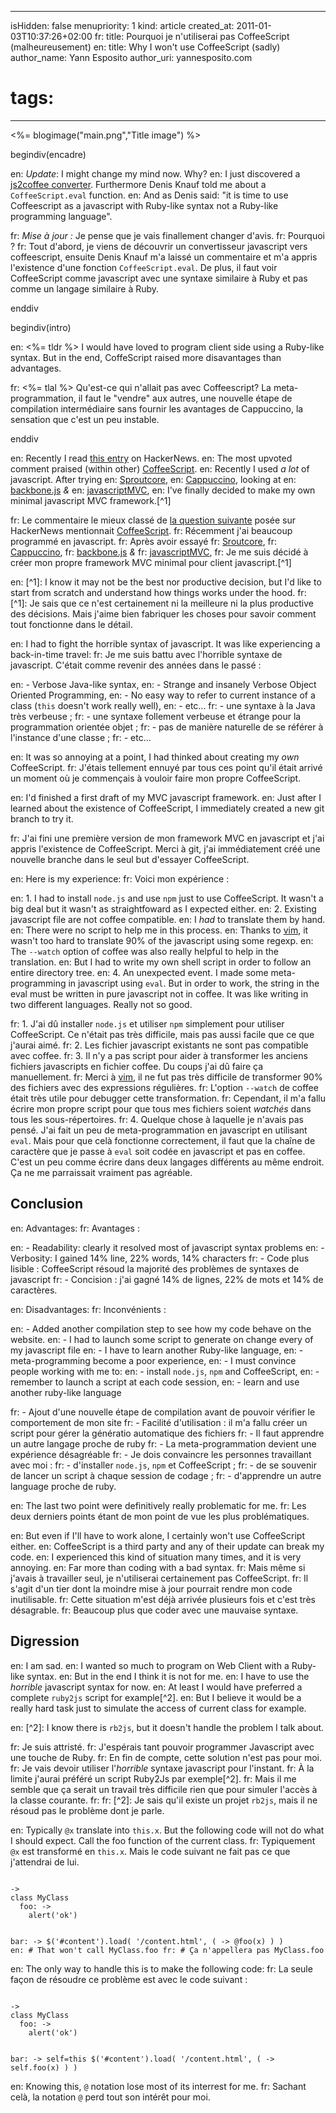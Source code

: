 -----
isHidden:       false
menupriority:   1
kind:           article
created_at:     2011-01-03T10:37:26+02:00
fr: title: Pourquoi je n'utiliserai pas CoffeeScript (malheureusement)
en: title: Why I won't use CoffeeScript (sadly)
author_name: Yann Esposito
author_uri: yannesposito.com
# tags:
-----
<%= blogimage("main.png","Title image") %>

begindiv(encadre)

en: *Update*: I might change my mind now. Why?
en: I just discovered a [js2coffee converter](https://github.com/rstacruz/js2coffee). Furthermore Denis Knauf told me about a `CoffeeScript.eval` function. 
en: And as Denis said: "it is time to use Coffeescript as a javascript with Ruby-like syntax not a Ruby-like programming language".

fr: *Mise à jour :* Je pense que je vais finallement changer d'avis.
fr: Pourquoi ?
fr: Tout d'abord, je viens de découvrir un convertisseur javascript vers coffeescript, ensuite Denis Knauf m'a laissé un commentaire et m'a appris l'existence d'une fonction `CoffeeScript.eval`. De plus, il faut voir CoffeeScript comme javascript avec une syntaxe similaire à Ruby et pas comme un langage similaire à Ruby.

enddiv

begindiv(intro)

en: <%= tldr %> I would have loved to program client side using a Ruby-like syntax. But in the end, CoffeScript raised more disavantages than advantages.

fr: <%= tlal %> Qu'est-ce qui n'allait pas avec Coffeescript? La meta-programmation, il faut le "vendre" aux autres, une nouvelle étape de compilation intermédiaire sans fournir les avantages de Cappuccino, la sensation que c'est un peu instable.

enddiv

en: Recently I read [this entry](http://news.ycombinator.com/item?id=2053956) on HackerNews.
en: The most upvoted comment praised (within other) [CoffeeScript][cf].
en: Recently I used _a lot_ of javascript. After trying
en: [Sproutcore](http://sproutcore.com),
en: [Cappuccino](http://cappuccino.org), looking at
en: [backbone.js](documentcloud.github.com/backbone/) _&_
en: [javascriptMVC](javascriptmvc.com),
en: I've finally decided to make my own minimal javascript MVC framework.[^1]

fr: Le commentaire le mieux classé de [la question suivante](http://news.ycombinator.com/item?id=2053956) posée sur HackerNews mentionnait [CoffeeScript][cf].
fr: Récemment j'ai beaucoup programmé en javascript.
fr: Après avoir essayé
fr: [Sroutcore](http://sproutcore.com),
fr: [Cappuccino](http://cappuccino.org),
fr: [backbone.js](documentcloud.github.com/backbone/) _&_
fr: [javascriptMVC](javascriptmvc.com),
fr: Je me suis décidé à créer mon propre framework MVC minimal pour client javascript.[^1]

[cf]: http://coffeescript.org

en: [^1]: I know it may not be the best nor productive decision, but I'd like to start from scratch and understand how things works under the hood.
fr: [^1]: Je sais que ce n'est certainement ni la meilleure ni la plus productive des décisions. Mais j'aime bien fabriquer les choses pour savoir comment tout fonctionne dans le détail.

en: I had to fight the horrible syntax of javascript. It was like experiencing a back-in-time travel: 
fr: Je me suis battu avec l'horrible syntaxe de javascript. C'était comme revenir des années dans le passé :

en: - Verbose Java-like syntax, 
en: - Strange and insanely Verbose Object Oriented Programming,
en: - No easy way to refer to current instance of a class (`this` doesn't work really well),
en: - etc... 
fr: - une syntaxe à la Java très verbeuse ;
fr: - une syntaxe follement verbeuse et étrange pour la programmation orientée objet ;
fr: - pas de manière naturelle de se référer à l'instance d'une classe ;
fr: - etc... 

en: It was so annoying at a point, I had thinked about creating my _own_ CoffeeScript.
fr: J'étais tellement ennuyé par tous ces point qu'il était arrivé un moment où je commençais à vouloir faire mon propre CoffeeScript.

en: I'd finished a first draft of my MVC javascript framework. 
en: Just after I learned about the existence of CoffeeScript, I immediately created a new git branch to try it.

fr: J'ai fini une première version de mon framework MVC en javascript et j'ai appris l'existence de CoffeeScript. Merci à git, j'ai immédiatement créé une nouvelle branche dans le seul but d'essayer CoffeeScript.

en: Here is my experience:
fr: Voici mon expérience :

en: 1. I had to install `node.js` and use `npm` just to use CoffeeScript. It wasn't a big deal but it wasn't as straightfoward as I expected either.
en: 2. Existing javascript file are not coffee compatible. 
en:     I _had_ to translate them by hand. 
en:     There were no script to help me in this process.
en:     Thanks to [vim](http://vim.org), it wasn't too hard to translate 90% of the javascript using some regexp. 
en:     The `--watch` option of coffee was also really helpful to help in the translation. 
en:     But I had to write my own shell script in order to follow an entire directory tree.
en: 4. An unexpected event. I made some meta-programming in javascript using `eval`. But in order to work, the string in the eval must be written in pure javascript not in coffee. It was like writing in two different languages. Really not so good.

fr: 1. J'ai dû installer `node.js` et utiliser `npm` simplement pour utiliser CoffeeScript. Ce n'était pas très difficile, mais pas aussi facile que ce que j'aurai aimé.
fr: 2. Les fichier javascript existants ne sont pas compatible avec coffee.
fr: 3. Il n'y a pas script pour aider à transformer les anciens fichiers javascripts en fichier coffee. Du coups j'ai dû faire ça manuellement.
fr:     Merci à [vim](http://vim.org), il ne fut pas très difficile de transformer 90% des fichiers avec des expressions régulières.
fr:     L'option `--watch` de coffee était très utile pour debugger cette transformation.
fr:     Cependant, il m'a fallu écrire mon propre script pour que tous mes fichiers soient _watchés_ dans tous les sous-répertoires.
fr: 4. Quelque chose à laquelle je n'avais pas pensé. J'ai fait un peu de meta-programmation en javascript en utilisant `eval`. Mais pour que celà fonctionne correctement, il faut que la chaîne de caractère que je passe à `eval` soit codée en javascript et pas en coffee. C'est un peu comme écrire dans deux langages différents au même endroit. Ça ne me parraissait vraiment pas agréable.

## Conclusion

en: Advantages:
fr: Avantages :

en: - Readability: clearly it resolved most of javascript syntax problems
en: - Verbosity: I gained 14% line, 22% words, 14% characters
fr: - Code plus lisible : CoffeeScript résoud la majorité des problèmes de syntaxes de javascript
fr: - Concision : j'ai gagné 14% de lignes, 22% de mots et 14% de caractères.

en: Disadvantages:
fr: Inconvénients :

en: - Added another compilation step to see how my code behave on the website.
en: - I had to launch some script to generate on change every of my javascript file
en: - I have to learn another Ruby-like language,
en: - meta-programming become a poor experience,
en: - I must convince people working with me to: 
en:     - install `node.js`, `npm` and CoffeeScript,
en:     - remember to launch a script at each code session,
en:     - learn and use another ruby-like language

fr: - Ajout d'une nouvelle étape de compilation avant de pouvoir vérifier le comportement de mon site
fr: - Facilité d'utilisation : il m'a fallu créer un script pour gérer la génératio automatique des fichiers
fr: - Il faut apprendre un autre langage proche de ruby
fr: - La meta-programmation devient une expérience désagréable
fr: - Je dois convaincre les personnes travaillant avec moi : 
fr:     - d'installer `node.js`, `npm` et CoffeeScript ;
fr:     - de se souvenir de lancer un script à chaque session de codage ;
fr:     - d'apprendre un autre language proche de ruby.

en: The last two point were definitively really problematic for me.
fr: Les deux derniers points étant de mon point de vue les plus problématiques.

en: But even if I'll have to work alone, I certainly won't use CoffeeScript either. 
en: CoffeeScript is a third party and any of their update can break my code. 
en: I experienced this kind of situation many times, and it is very annoying. 
en: Far more than coding with a bad syntax.
fr: Mais même si j'avais à travailler seul, je n'utiliserai certainement pas CoffeeScript. 
fr: Il s'agit d'un tier dont la moindre mise à jour pourrait rendre mon code inutilisable. 
fr: Cette situation m'est déjà arrivée plusieurs fois et c'est très désagrable. 
fr: Beaucoup plus que coder avec une mauvaise syntaxe.

## Digression

en: I am sad. 
en: I wanted so much to program on Web Client with a Ruby-like syntax. 
en: But in the end I think it is not for me. 
en: I have to use the _horrible_ javascript syntax for now. 
en: At least I would have preferred a complete `ruby2js` script for example[^2]. 
en: But I believe it would be a really hard task just to simulate the access of current class for example.

en: [^2]: I know there is `rb2js`, but it doesn't handle the problem I talk about.

fr: Je suis attristé.
fr: J'espérais tant pouvoir programmer Javascript avec une touche de Ruby.
fr: En fin de compte, cette solution n'est pas pour moi.
fr: Je vais devoir utiliser l'_horrible_ syntaxe javascript pour l'instant.
fr: À la limite j'aurai préféré un script Ruby2Js par exemple[^2]. 
fr: Mais il me semble que ça serait un travail très difficile rien que pour simuler l'accès à la classe courante. 
fr: 
fr: [^2]: Je sais qu'il existe un projet `rb2js`, mais il ne résoud pas le problème dont je parle.

en: Typically `@x` translate into `this.x`. But the following code will not do what I should expect. Call the foo function of the current class.
fr: Typiquement `@x` est transformé en `this.x`. Mais le code suivant ne fait pas ce que j'attendrai de lui.

<code class="ruby">
-> 
class MyClass
  foo: ->
    alert('ok')

  bar: ->
    $('#content').load( '/content.html', ( -> @foo(x) ) )
en:     # That won't call MyClass.foo
fr:     # Ça n'appellera pas MyClass.foo
</code>

en: The only way to handle this is to make the following code:
fr: La seule façon de résoudre ce problème est avec le code suivant :


<code class="ruby">
-> 
class MyClass
  foo: ->
    alert('ok')

  bar: ->
    self=this
    $('#content').load( '/content.html', ( -> self.foo(x) ) )
</code>

en: Knowing this, `@` notation lose most of its interrest for me.
fr: Sachant celà, la notation `@` perd tout son intérêt pour moi.
